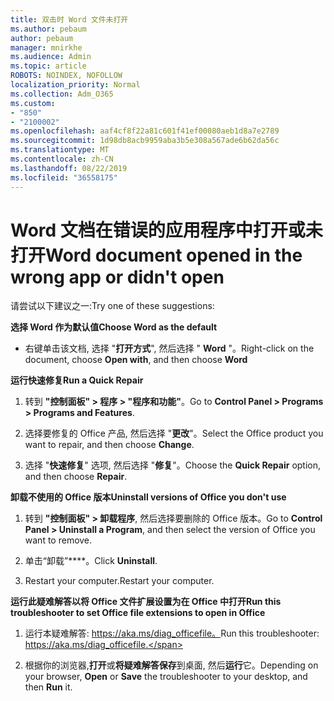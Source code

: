 ```yaml
---
title: 双击时 Word 文件未打开
ms.author: pebaum
author: pebaum
manager: mnirkhe
ms.audience: Admin
ms.topic: article
ROBOTS: NOINDEX, NOFOLLOW
localization_priority: Normal
ms.collection: Adm_O365
ms.custom:
- "850"
- "2100002"
ms.openlocfilehash: aaf4cf8f22a81c601f41ef00080aeb1d8a7e2789
ms.sourcegitcommit: 1d98db8acb9959aba3b5e308a567ade6b62da56c
ms.translationtype: MT
ms.contentlocale: zh-CN
ms.lasthandoff: 08/22/2019
ms.locfileid: "36558175"
---
```

# <a name="word-document-opened-in-the-wrong-app-or-didnt-open"></a><span data-ttu-id="6f186-102">Word 文档在错误的应用程序中打开或未打开</span><span class="sxs-lookup"><span data-stu-id="6f186-102">Word document opened in the wrong app or didn't open</span></span>

<span data-ttu-id="6f186-103">请尝试以下建议之一:</span><span class="sxs-lookup"><span data-stu-id="6f186-103">Try one of these suggestions:</span></span>

<span data-ttu-id="6f186-104">**选择 Word 作为默认值**</span><span class="sxs-lookup"><span data-stu-id="6f186-104">**Choose Word as the default**</span></span>

- <span data-ttu-id="6f186-105">右键单击该文档, 选择 "**打开方式**", 然后选择 " **Word** "。</span><span class="sxs-lookup"><span data-stu-id="6f186-105">Right-click on the document, choose **Open with**, and then choose **Word**</span></span>

<span data-ttu-id="6f186-106">**运行快速修复**</span><span class="sxs-lookup"><span data-stu-id="6f186-106">**Run a Quick Repair**</span></span>

1. <span data-ttu-id="6f186-107">转到 **"控制面板" > 程序 > "程序和功能"**。</span><span class="sxs-lookup"><span data-stu-id="6f186-107">Go to **Control Panel > Programs > Programs and Features**.</span></span>

2. <span data-ttu-id="6f186-108">选择要修复的 Office 产品, 然后选择 "**更改**"。</span><span class="sxs-lookup"><span data-stu-id="6f186-108">Select the Office product you want to repair, and then choose **Change**.</span></span>

3. <span data-ttu-id="6f186-109">选择 "**快速修复**" 选项, 然后选择 "**修复**"。</span><span class="sxs-lookup"><span data-stu-id="6f186-109">Choose the **Quick Repair** option, and then choose **Repair**.</span></span>

<span data-ttu-id="6f186-110">**卸载不使用的 Office 版本**</span><span class="sxs-lookup"><span data-stu-id="6f186-110">**Uninstall versions of Office you don't use**</span></span>

1. <span data-ttu-id="6f186-111">转到 **"控制面板" > 卸载程序**, 然后选择要删除的 Office 版本。</span><span class="sxs-lookup"><span data-stu-id="6f186-111">Go to **Control Panel > Uninstall a Program**, and then select the version of Office you want to remove.</span></span>

2. <span data-ttu-id="6f186-112">单击“卸载”\*\*\*\*。</span><span class="sxs-lookup"><span data-stu-id="6f186-112">Click **Uninstall**.</span></span>

3. <span data-ttu-id="6f186-113">Restart your computer.</span><span class="sxs-lookup"><span data-stu-id="6f186-113">Restart your computer.</span></span>

<span data-ttu-id="6f186-114">**运行此疑难解答以将 Office 文件扩展设置为在 Office 中打开**</span><span class="sxs-lookup"><span data-stu-id="6f186-114">**Run this troubleshooter to set Office file extensions to open in Office**</span></span>

1. <span data-ttu-id="6f186-115">运行本疑难解答: https://aka.ms/diag_officefile。</span><span class="sxs-lookup"><span data-stu-id="6f186-115">Run this troubleshooter: https://aka.ms/diag_officefile.</span></span>

2. <span data-ttu-id="6f186-116">根据你的浏览器,**打开**或**将疑难解答保存**到桌面, 然后**运行**它。</span><span class="sxs-lookup"><span data-stu-id="6f186-116">Depending on your browser, **Open** or **Save** the troubleshooter to your desktop, and then **Run** it.</span></span>
